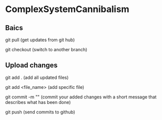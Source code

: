 # ComplexSystemCannibalism

## Baics
git pull (get updates from git hub)

git checkout <branch name> (switch to another branch)

## Upload changes
git add . (add all updated files)

git add <file_name> (add specific file)

git commit -m "<message>" (commit your added changes with a short message that describes what has been done)
  
git push (send commits to github)
